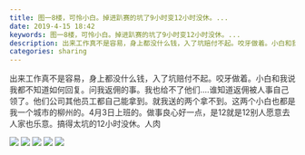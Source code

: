 ```yaml
---
title: 图一8楼，可怜小白。掉进趴赛的坑了9小时变12小时没休。...
date: 2019-4-15 18:42
keywords: 图一8楼，可怜小白。掉进趴赛的坑了9小时变12小时没休。...
description: 出来工作真不是容易，身上都没什么钱，入了坑赔付不起。咬牙做着。小白和我说我都不知道如何回复。问我返佣的事。我也给不了他们....谁知道返佣被人事自己领了。他们公司其他员工都自己能拿到。就我送的两个拿不到。这两个小白也都是我一个城市的柳州的。
categories: sharing
---
```

<td class="t_f" id="postmessage_3507955">

<font color="#333333"><font face="&amp;quot">出来工作真不是容易，身上都没什么钱，入了坑赔付不起。咬牙做着。小白和我说我都不知道如何回复。问我返佣的事。我也给不了他们....谁知道返佣被人事自己领了。他们公司其他员工都自己能拿到。就我送的两个拿不到。这两个小白也都是我一个城市的柳州的。4月3日上班的。做事良心好一点，是12就是12别人愿意去人家也乐意。搞得太坑的12小时没休。人肉</font></font>

<img aid="1141644" data-cf-modified-47cbeecd180a69b742e4879c-="" file="data/attachment/forum/201904/15/184046ug7fz9y00svrj945.jpg.thumb.jpg" id="aimg_1141644" inpost="1" onclick="" onmouseover="" src="http://www.flw.ph/data/attachment/forum/201904/15/184046ug7fz9y00svrj945.jpg" style="cursor:pointer" zoomfile="data/attachment/forum/201904/15/184046ug7fz9y00svrj945.jpg"/>



<img aid="1141645" data-cf-modified-47cbeecd180a69b742e4879c-="" file="data/attachment/forum/201904/15/184050ay3z933ou6egp0uw.jpg.thumb.jpg" id="aimg_1141645" inpost="1" onclick="" onmouseover="" src="http://www.flw.ph/data/attachment/forum/201904/15/184050ay3z933ou6egp0uw.jpg" style="cursor:pointer" zoomfile="data/attachment/forum/201904/15/184050ay3z933ou6egp0uw.jpg"/>



<img aid="1141646" data-cf-modified-47cbeecd180a69b742e4879c-="" file="data/attachment/forum/201904/15/184054ozpma8vrrkrkvrq1.jpg.thumb.jpg" id="aimg_1141646" inpost="1" onclick="" onmouseover="" src="http://www.flw.ph/data/attachment/forum/201904/15/184054ozpma8vrrkrkvrq1.jpg" style="cursor:pointer" zoomfile="data/attachment/forum/201904/15/184054ozpma8vrrkrkvrq1.jpg"/>



<img aid="1141647" data-cf-modified-47cbeecd180a69b742e4879c-="" file="data/attachment/forum/201904/15/184057jenvo7ppwwgug5l5.jpg.thumb.jpg" id="aimg_1141647" inpost="1" onclick="" onmouseover="" src="http://www.flw.ph/data/attachment/forum/201904/15/184057jenvo7ppwwgug5l5.jpg" style="cursor:pointer" zoomfile="data/attachment/forum/201904/15/184057jenvo7ppwwgug5l5.jpg"/>



<img aid="1141648" data-cf-modified-47cbeecd180a69b742e4879c-="" file="data/attachment/forum/201904/15/184100b7g7ruzs3zuljhum.jpg.thumb.jpg" id="aimg_1141648" inpost="1" onclick="" onmouseover="" src="http://www.flw.ph/data/attachment/forum/201904/15/184100b7g7ruzs3zuljhum.jpg" style="cursor:pointer" zoomfile="data/attachment/forum/201904/15/184100b7g7ruzs3zuljhum.jpg"/>


<br/>
</td>
